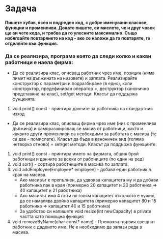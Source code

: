 # Задача

#### Пишете хубав, ясен и подреден код, с добре именувани класове, функции и променливи. Докато пишете, си мислете, че и друг човек ще ви чете кода, и трябва да го улесните максимално. Също избягвайте повтарянето на код - ако се наложи да го повтаряте, го отделяйте във функция.

### Да се реализира, програма която да следи колко и какви работници е наела фирма:
* Да се реализира клас, описващ работник чрез име, позиция (няма лимит на дължината на низовете) и заплата. Реализирайте конструктор с параметри и подразбиране (в едно), копи конструктор, предефиниран оператор =, деструктор (канонично представяне на клас), set/get методи. Класът да поддържа фунцкията:
1. void print() const - принтира данните за работника на стандартния изход

* Да се реализира клас, описващ фирма чрез име (низ с променлива дължина) и саморазширяващ се масив от работници, както и каквито други променливи са необохдими за работата с масива (те са две - помислете). Класът да бъде в каноничен вид (голяма четворка отново) + set/get методи.
Класът да поддържа функциите:
1. void print() const - принтира името на фирмата, общия брой работници и данните за всеки от рабониците (по един на ред)
2. void sort() - сортира работниците в масива по заплата.
3. void addEmployee(Employee* employee) - добавя един работник в края на масива.
   - Ако масивът е препълнен, да удвоява капацитета му и да добави работника пак в края (примерно 20 капацитет и 20 работника => 40 капацитет и 21 работника)
   - Ако масивът има 4 пъти по голям капацитет отколкото е нужно, да се намалява двойно капацитета (примерно капацитет 80 и 15 работника => капацитет 40 и 15 работника)
   - За удобство си напишете void resize(int newCapacity) в private частта като помощна функция
4. void removeByName(char const* name) - Премахва първия срещнат работник с даденото име. Не е необходимо да запази реда в масива.
